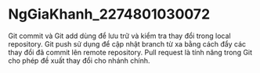 # NgGiaKhanh_2274801030072
Git commit và Git add dùng để lưu trữ và kiểm tra thay đổi trong local repository. Git push sử dụng để cập nhật branch từ xa bằng cách đẩy các thay đổi đã commit lên remote repository. Pull request là tính năng trong Git cho phép đề xuất thay đổi cho nhánh chính.
